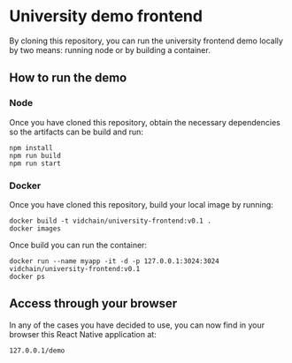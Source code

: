 # University demo frontend

By cloning this repository, you can run the university frontend demo locally by two means: running node or by building a container.

## How to run the demo
### Node

Once you have cloned this repository, obtain the necessary dependencies so the artifacts can be build and run:

```
npm install
npm run build
npm run start
```

### Docker

Once you have cloned this repository, build your local image by running:

```
docker build -t vidchain/university-frontend:v0.1 .
docker images
```

Once build you can run the container:
```
docker run --name myapp -it -d -p 127.0.0.1:3024:3024 vidchain/university-frontend:v0.1
docker ps
```

## Access through your browser

In any of the cases you have decided to use, you can now find in your browser this React Native application at:

```
127.0.0.1/demo
```